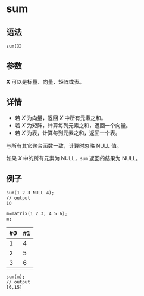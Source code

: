 # sum

## 语法

`sum(X)`

## 参数

**X** 可以是标量、向量、矩阵或表。

## 详情

* 若 *X* 为向量，返回 *X* 中所有元素之和。
* 若 *X* 为矩阵，计算每列元素之和，返回一个向量。
* 若 *X* 为表，计算每列元素之和，返回一个表。

与所有其它聚合函数一致，计算时忽略 NULL 值。

如果 *X* 中的所有元素为 NULL，`sum` 返回的结果为 NULL。

## 例子

```
sum(1 2 3 NULL 4);
// output
10

m=matrix(1 2 3, 4 5 6);
m;
```

| #0 | #1 |
| --- | --- |
| 1 | 4 |
| 2 | 5 |
| 3 | 6 |

```
sum(m);
// output
[6,15]
```

